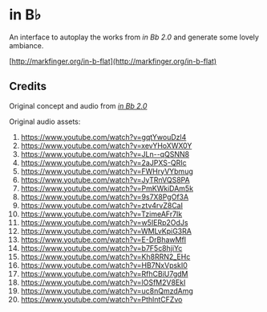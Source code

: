 in B♭
========================================

An interface to autoplay the works from _in Bb 2.0_ and generate some lovely ambiance.



[http://markfinger.org/in-b-flat](http://markfinger.org/in-b-flat)


Credits
----------------------------------------

Original concept and audio from
_[in Bb 2.0](http://www.inbflat.net/)_

Original audio assets:

1. https://www.youtube.com/watch?v=gqtYwouDzl4
2. https://www.youtube.com/watch?v=xevYHoXWX0Y
3. https://www.youtube.com/watch?v=JLn--qQSNN8
4. https://www.youtube.com/watch?v=2aJPXS-QRIc
5. https://www.youtube.com/watch?v=FWHryVYbmug
6. https://www.youtube.com/watch?v=JyTRnVQS8PA
7. https://www.youtube.com/watch?v=PmKWkiDAm5k
8. https://www.youtube.com/watch?v=9s7X8PgOf3A
9. https://www.youtube.com/watch?v=ztv4rvZ8CaI
10. https://www.youtube.com/watch?v=TzimeAFr7Ik
11. https://www.youtube.com/watch?v=w5IERp2OdJs
12. https://www.youtube.com/watch?v=WMLvKpiG3RA
13. https://www.youtube.com/watch?v=E-DrBhawMfI
14. https://www.youtube.com/watch?v=b7F5c8hjiYc
15. https://www.youtube.com/watch?v=Kh8RRN2_EHc
16. https://www.youtube.com/watch?v=HB7NxVpskI0
17. https://www.youtube.com/watch?v=RfhCBiU7gdM
18. https://www.youtube.com/watch?v=lOSfM2V8EkI
19. https://www.youtube.com/watch?v=uc8nQmzdAmg
20. https://www.youtube.com/watch?v=PthlntCFZvo